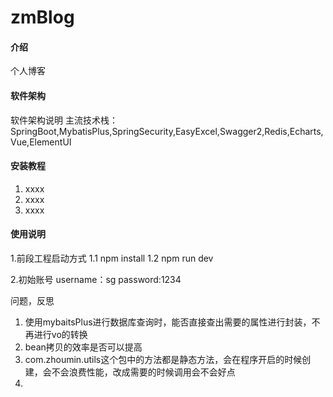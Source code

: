 # zmBlog

#### 介绍
个人博客

#### 软件架构
软件架构说明
主流技术栈：SpringBoot,MybatisPlus,SpringSecurity,EasyExcel,Swagger2,Redis,Echarts,Vue,ElementUI


#### 安装教程

1.  xxxx
2.  xxxx
3.  xxxx

#### 使用说明

1.前段工程启动方式
    1.1 npm install
    1.2 npm run dev

2.初始账号
    username：sg
    password:1234

问题，反思
1. 使用mybaitsPlus进行数据库查询时，能否直接查出需要的属性进行封装，不再进行vo的转换
2. bean拷贝的效率是否可以提高
3. com.zhoumin.utils这个包中的方法都是静态方法，会在程序开启的时候创建，会不会浪费性能，改成需要的时候调用会不会好点
4. 